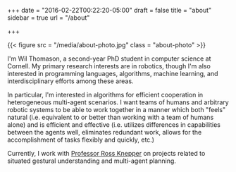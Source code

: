+++
date = "2016-02-22T00:22:20-05:00"
draft = false
title = "about"
sidebar = true
url = "/about"

+++

{{< figure src = "/media/about-photo.jpg" class = "about-photo" >}}

I'm Wil Thomason, a second-year PhD student in computer science at Cornell.  My
primary research interests are in robotics, though I'm also interested in
programming languages, algorithms, machine learning, and interdisciplinary
efforts among these areas.

In particular, I'm interested in algorithms for efficient cooperation in
heterogeneous multi-agent scenarios. I want teams of humans and arbitrary
robotic systems to be able to work together in a manner which both "feels"
natural (i.e.  equivalent to or better than working with a team of humans
alone) and is efficient and effective (i.e. utilizes differences in
capabilities between the agents well, eliminates redundant work, allows for the
accomplishment of tasks flexibly and quickly, etc.)

Currently, I work with [Professor Ross Knepper][rak] on projects related to
situated gestural understanding and multi-agent planning.

[rak]: http://www.cs.cornell.edu/~rak/
